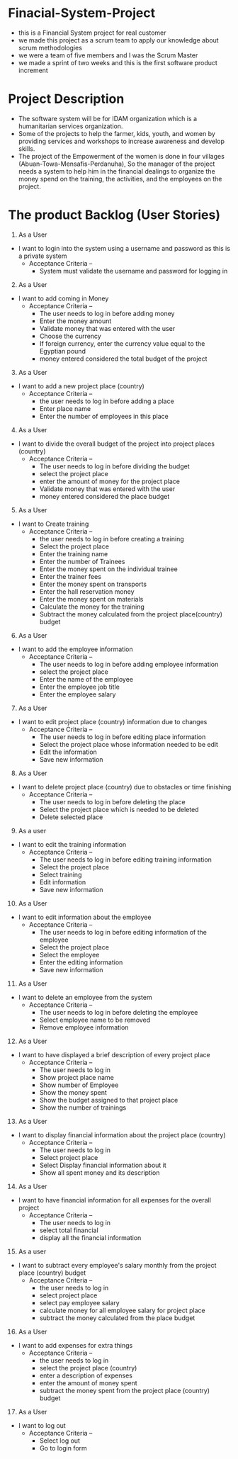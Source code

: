 # Finacial-System-Project

- this is a Financial System project for real customer 
- we made this project as a scrum team to apply our knowledge about scrum methodologies 
- we were a team of five members and I was the Scrum Master
- we made a sprint of two weeks and this is the first software product increment

# Project Description

- The software system will be for IDAM organization which is a humanitarian 
services organization.
- Some of the projects to help the farmer, kids, youth, and women by providing 
services and workshops to increase awareness and develop skills.
- The project of the Empowerment of the women is done in four villages (Abuan-Towa-Mensafis-Perdanuha), So the manager of the project needs a system to help 
him in the financial dealings to organize the money spend on the training, the 
activities, and the employees on the project.

# The product Backlog (User Stories)

1. As a User
- I want to login into the system using a username and password as this is a private system
  - Acceptance Criteria –
    - System must validate the username and password for logging in 

2. As a User
- I want to add coming in Money
  - Acceptance Criteria –
    - The user needs to log in before adding money
    - Enter the money amount
    - Validate money that was entered with the user
    - Choose the currency
    - If foreign currency, enter the currency value equal to the Egyptian pound
    - money entered considered the total budget of the project

3. As a User
- I want to add a new project place (country)
  - Acceptance Criteria –
    - the user needs to log in before adding a place
    - Enter place name
    - Enter the number of employees in this place

4. As a User
- I want to divide the overall budget of the project into project places (country)
  - Acceptance Criteria –
    - The user needs to log in before dividing the budget
    - select the project place
    - enter the amount of money for the project place 
    - Validate money that was entered with the user
    - money entered considered the place budget 

5. As a User
- I want to Create training
  - Acceptance Criteria –
    -  the user needs to log in before creating a training
    - Select the project place
    - Enter the training name
    - Enter the number of Trainees
    - Enter the money spent on the individual trainee
    - Enter the trainer fees
    - Enter the money spent on transports
    - Enter the hall reservation money
    - Enter the money spent on materials
    - Calculate the money for the training
    - Subtract the money calculated from the project place(country) budget

6. As a User
- I want to add the employee information
  - Acceptance Criteria –
    - The user needs to log in before adding employee information
    - select the project place
    - Enter the name of the employee
    - Enter the employee job title
    - Enter the employee salary

7. As a User
- I want to edit project place (country) information due to changes
  - Acceptance Criteria –
    - The user needs to log in before editing place information
    - Select the project place whose information needed to be edit
    - Edit the information
    - Save new information 

8. As a User
- I want to delete project place (country) due to obstacles or time finishing
  - Acceptance Criteria –
    - The user needs to log in before deleting the place 
    - Select the project place which is needed to be deleted
    - Delete selected place

9. As a user 
- I want to edit the training information
  - Acceptance Criteria –
    - The user needs to log in before editing training information
    - Select the project place
    - Select training 
    - Edit information
    - Save new information

10. As a User
- I want to edit information about the employee
  - Acceptance Criteria –
    - The user needs to log in before editing information of the employee
    - Select the project place
    - Select the employee
    - Enter the editing information
    - Save new information

11. As a User
- I want to delete an employee from the system
  - Acceptance Criteria –
    - The user needs to log in before deleting the employee
    - Select employee name to be removed
    - Remove employee information

12. As a User
- I want to have displayed a brief description of every project place
  - Acceptance Criteria –
    - The user needs to log in
    - Show project place name
    - Show number of Employee
    - Show the money spent
    - Show the budget assigned to that project place
    - Show the number of trainings

13. As a User
- I want to display financial information about the project place (country)
  - Acceptance Criteria –
    - The user needs to log in
    - Select project place
    - Select Display financial information about it
    - Show all spent money and its description

14. As a User
- I want to have financial information for all expenses for the overall project
  - Acceptance Criteria –
    - The user needs to log in
    - select total financial
    - display all the financial information

15. As a user
- I want to subtract every employee's salary monthly from the project place (country) budget
  - Acceptance Criteria –
    - the user needs to log in
    - select project place
    - select pay employee salary
    - calculate money for all employee salary for project place
    - subtract the money calculated from the place budget

16. As a User
- I want to add expenses for extra things
  - Acceptance Criteria –
    - the user needs to log in
    - select the project place (country)
    - enter a description of expenses
    - enter the amount of money spent
    - subtract the money spent from the project place (country) budget

17. As a User
- I want to log out
  - Acceptance Criteria –
    - Select log out
    - Go to login form
